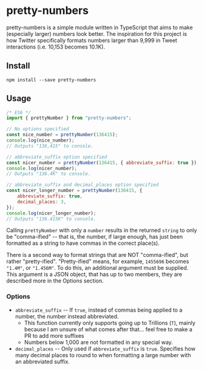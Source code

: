 # pretty-numbers

pretty-numbers is a simple module written in TypeScript that aims to make (especially larger) numbers look better. The inspiration for this project is how Twitter specifically formats numbers larger than 9,999 in Tweet interactions (i.e. 10,153 becomes 10.1K).

## Install

```
npm install --save pretty-numbers
```

## Usage

```js
/* ES6 */
import { prettyNumber } from "pretty-numbers";

// No options specified
const nice_number = prettyNumber(136415);
console.log(nice_number);
// Outputs "136,415" to console.

// abbreviate_suffix option specified
const nicer_number = prettyNumber(136415, { abbreviate_suffix: true });
console.log(nicer_number);
// Outputs "136.4K" to console.

// abbreviate_suffix and decimal_places option specified
const nicer_longer_number = prettyNumber(136415, {
	abbreviate_suffix: true,
	decimal_places: 3,
});
console.log(nicer_longer_number);
// Outputs "136.415K" to console.
```

Calling `prettyNumber` with only a `number` results in the returned `string` to only be "comma-ified" -- that is, the number, if large enough, has just been formatted as a string to have commas in the correct place(s).

There is a second way to format strings that are NOT "comma-ified", but rather "pretty-ified". "Pretty-ified" means, for example, `1455696` becomes `"1.4M"`, or `"1.456M"`. To do this, an additional argument must be supplied. This argument is a JSON object, that has up to two members, they are described more in the Options section.

### Options

- `abbreviate_suffix` -- If `true`, instead of commas being applied to a number, the number instead abbreviated.
  - This function currently only supports going up to Trillions (`T`), mainly because I am unsure of what comes after that... feel free to make a PR to add more suffixes
  - Numbers below 1,000 are not formatted in any special way.
- `decimal_places` -- Only used if `abbreviate_suffix` is `true`. Specifies how many decimal places to round to when formatting a large number with an abbreviated suffix.
